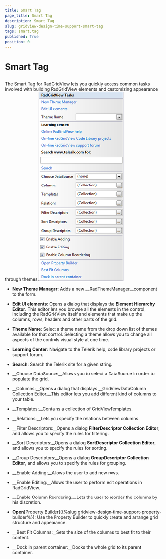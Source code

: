 ```yaml
---
title: Smart Tag
page_title: Smart Tag
description: Smart Tag
slug: gridview-design-time-support-smart-tag
tags: smart,tag
published: True
position: 0
---
```


# Smart Tag



## 

The Smart Tag for RadGridView lets you quickly access common tasks involved with building RadGridView elements and customizing appearance through themes.![gridview-design-time-support-smart-tag 001](images/gridview-design-time-support-smart-tag001.png)

* __New Theme Manager__: Adds a new __RadThemeManager__component to the form.

* __Edit UI elements__: Opens a dialog that displays the __Element Hierarchy Editor__.
            This editor lets you browse all the elements in the control, including the RadGridView itself and elements that make up the columns, rows, headers and other parts of the grid. 

* __Theme Name__: Select a theme name from the drop down list of themes available for that control.
            Selecting a theme allows you to change all aspects of the controls visual style at one time. 

* __Learning Center__: Navigate to the Telerik help, code library projects or support forum.

* __Search__: Search the Telerik site for a given string. 

* __Choose DataSource:__Allows you to select a DataSource in order to populate the grid.

* __Columns:__Opens a dialog that displays __GridViewDataColumn Collection Editor.__This editor lets you add different kind of columns to your table.

* __Templates:__Contains a collection of GridViewTemplates.

* __Relations:__Lets you specify the relations between columns. 

* __Filter Descriptors:__Opens a dialog __FilterDescriptor Collection Editor__,
            and allows you to specify the rules for filtering.

* __Sort Descriptors:__Opens a dialog __SortDescriptor Collection Editor__,
            and allows you to specify the rules for sorting.

* __Group Descriptors:__Opens a dialog __GroupDescriptor Collection Editor__,
            and allows you to specify the rules for grouping.

* __Enable Adding:__Allows the user to add new rows.

* __Enable Editing:__Allows the user to perform edit operations in RadGridView.

* __Enable Column Reordering:__Lets the user to reorder the columns by his discretion.

* __Open__[Property Builder]({%slug gridview-design-time-support-property-builder%}): 
            Use the Property Builder to quickly create and arrange grid structure and appearance.

* __Best Fit Columns:__Sets the size of the columns to best fit to their content.

* __Dock in parent container:__Docks the whole grid to its parent container.
